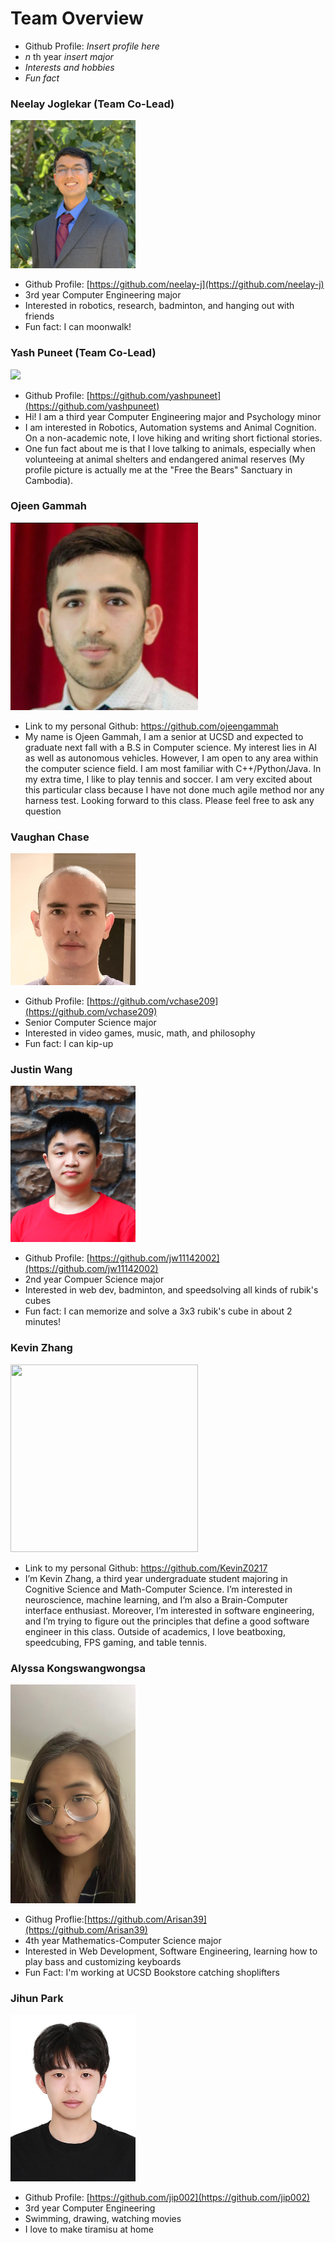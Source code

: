 # Team Overview 

- Github Profile: _Insert profile here_
- _n_ th year _insert major_
- _Interests and hobbies_
- _Fun fact_

### Neelay Joglekar (Team Co-Lead)

<img src="./assets/NeelayJ.JPG" width="200">

- Github Profile: [https://github.com/neelay-j](https://github.com/neelay-j)
- 3rd year Computer Engineering major
- Interested in robotics, research, badminton, and hanging out with friends
- Fun fact: I can moonwalk!

### Yash Puneet (Team Co-Lead)

<img src="./assets/YashP.JPG" width="200">

- Github Profile: [https://github.com/yashpuneet](https://github.com/yashpuneet)
- Hi! I am a third year Computer Engineering major and Psychology minor
- I am interested in Robotics, Automation systems and Animal Cognition. On a
  non-academic note, I love hiking and writing short fictional stories.
- One fun fact about me is that I love talking to animals, especially when
  volunteeing at animal shelters and endangered animal reserves (My profile
  picture is actually me at the "Free the Bears" Sanctuary in Cambodia).

### Ojeen Gammah

<img src="4.jpg"  width="300" height="300">

- Link to my personal Github: https://github.com/ojeengammah
- My name is Ojeen Gammah, I am a senior at UCSD and expected to graduate next fall with a B.S in Computer science. My interest lies in AI as well as autonomous vehicles. However, I am open to any area within the computer science field. I am most familiar with C++/Python/Java. In my extra time, I like to play tennis and soccer. I am very excited about this particular class because I have not done much agile method nor any harness test. Looking forward to this class. Please feel free to ask any question

### Vaughan Chase

<img src="./assets/VaughanC.jpg" width="200">

- Github Profile: [https://github.com/vchase209](https://github.com/vchase209)
- Senior Computer Science major
- Interested in video games, music, math, and philosophy
- Fun fact: I can kip-up

### Justin Wang

<img src="./assets/justin-portrait.png" width="200">

- Github Profile: [https://github.com/jw11142002](https://github.com/jw11142002)
- 2nd year Compuer Science major
- Interested in web dev, badminton, and speedsolving all kinds of rubik's cubes
- Fun fact: I can memorize and solve a 3x3 rubik's cube in about 2 minutes!

### Kevin Zhang

<img src = "https://user-images.githubusercontent.com/96039456/196054039-807e16df-dc50-42ac-ac12-364d539f7d18.jpg" width = "300" height = "300">  

- Link to my personal Github: https://github.com/KevinZ0217
- I’m Kevin Zhang, a third year undergraduate student majoring in Cognitive Science and Math-Computer Science. I’m interested in neuroscience, machine learning, and I’m also a Brain-Computer interface enthusiast. Moreover, I’m interested in software engineering, and I’m trying to figure out the principles that define a good software engineer in this class. Outside of academics, I love beatboxing, speedcubing, FPS gaming, and table tennis.

### Alyssa Kongswangwongsa

<img src="./assets/AlyssaK.jpeg" width="200" height="350">

- Githug Proflie:[https://github.com/Arisan39](https://github.com/Arisan39)
- 4th year Mathematics-Computer Science major
- Interested in Web Development, Software Engineering, learning how to play bass and customizing keyboards
- Fun Fact: I'm working at UCSD Bookstore catching shoplifters

### Jihun Park

<img src="./assets/profile.jpg" width=200>

- Github Profile: [https://github.com/jip002](https://github.com/jip002)
- 3rd year Computer Engineering
- Swimming, drawing, watching movies
- I love to make tiramisu at home
